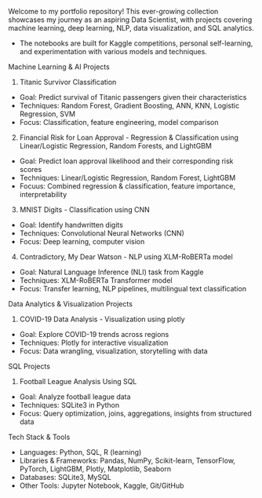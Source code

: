 Welcome to my portfolio repository!
This ever-growing collection showcases my journey as an aspiring Data Scientist, with projects covering machine learning, deep learning, NLP, data visualization, and SQL analytics.

* The notebooks are built for Kaggle competitions, personal self-learning, and experimentation with various models and techniques.

Machine Learning & AI Projects
1. Titanic Survivor Classification
  - Goal: Predict survival of Titanic passengers given their characteristics
  - Techniques: Random Forest, Gradient Boosting, ANN, KNN, Logistic Regression, SVM
  - Focus: Classification, feature engineering, model comparison

2. Financial Risk for Loan Approval - Regression & Classification using Linear/Logistic Regression, Random Forests, and LightGBM
  - Goal: Predict loan approval likelihood and their corresponding risk scores
  - Techniques: Linear/Logistic Regression, Random Forest, LightGBM
  - Focuus: Combined regression & classification, feature importance, interpretability

3. MNIST Digits - Classification using CNN
  - Goal: Identify handwritten digits
  - Techniques: Convolutional Neural Networks (CNN)
  - Focus: Deep learning, computer vision

4. Contradictory, My Dear Watson - NLP using XLM-RoBERTa model
  - Goal: Natural Language Inference (NLI) task from Kaggle
  - Techniques: XLM-RoBERTa Transformer model
  - Focus: Transfer learning, NLP pipelines, multilingual text classification

Data Analytics & Visualization Projects
1. COVID-19 Data Analysis - Visualization using plotly
  - Goal: Explore COVID-19 trends across regions
  - Techniques: Plotly for interactive visualization
  - Focus: Data wrangling, visualization, storytelling with data

SQL Projects
1. Football League Analysis Using SQL
  - Goal: Analyze football league data
  - Techniques: SQLite3 in Python
  - Focus: Query optimization, joins, aggregations, insights from structured data

Tech Stack & Tools
- Languages: Python, SQL, R (learning)
- Libraries & Frameworks: Pandas, NumPy, Scikit-learn, TensorFlow, PyTorch, LightGBM, Plotly, Matplotlib, Seaborn
- Databases: SQLite3, MySQL
- Other Tools: Jupyter Notebook, Kaggle, Git/GitHub
